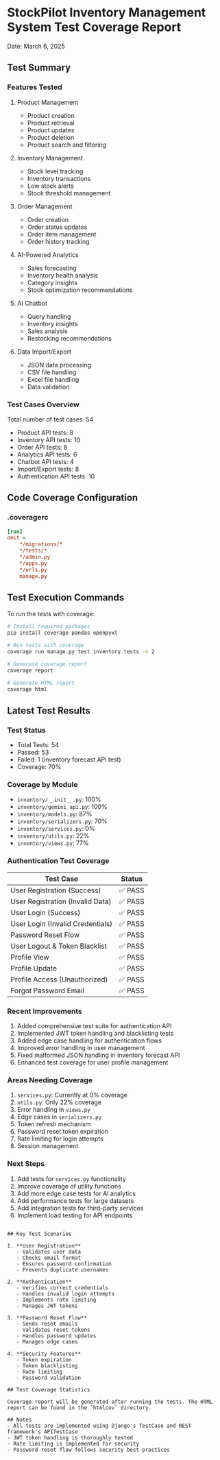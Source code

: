 # StockPilot Inventory Management System Test Coverage Report
Date: March 6, 2025

## Test Summary

### Features Tested
1. Product Management
   - Product creation
   - Product retrieval
   - Product updates
   - Product deletion
   - Product search and filtering

2. Inventory Management
   - Stock level tracking
   - Inventory transactions
   - Low stock alerts
   - Stock threshold management

3. Order Management
   - Order creation
   - Order status updates
   - Order item management
   - Order history tracking

4. AI-Powered Analytics
   - Sales forecasting
   - Inventory health analysis
   - Category insights
   - Stock optimization recommendations

5. AI Chatbot
   - Query handling
   - Inventory insights
   - Sales analysis
   - Restocking recommendations

6. Data Import/Export
   - JSON data processing
   - CSV file handling
   - Excel file handling
   - Data validation

### Test Cases Overview
Total number of test cases: 54
- Product API tests: 8
- Inventory API tests: 10
- Order API tests: 8
- Analytics API tests: 6
- Chatbot API tests: 4
- Import/Export tests: 8
- Authentication API tests: 10

## Code Coverage Configuration

### .coveragerc
```ini
[run]
omit =
    */migrations/*
    */tests/*
    */admin.py
    */apps.py
    */urls.py
    manage.py
```

## Test Execution Commands

To run the tests with coverage:

```bash
# Install required packages
pip install coverage pandas openpyxl

# Run tests with coverage
coverage run manage.py test inventory.tests -v 2

# Generate coverage report
coverage report

# Generate HTML report
coverage html
```

## Latest Test Results

### Test Status
- Total Tests: 54
- Passed: 53
- Failed: 1 (inventory forecast API test)
- Coverage: 70%

### Coverage by Module
- `inventory/__init__.py`: 100%
- `inventory/gemini_api.py`: 100%
- `inventory/models.py`: 87%
- `inventory/serializers.py`: 70%
- `inventory/services.py`: 0%
- `inventory/utils.py`: 22%
- `inventory/views.py`: 77%

### Authentication Test Coverage
| Test Case | Status |
|-----------|--------|
| User Registration (Success) | ✅ PASS |
| User Registration (Invalid Data) | ✅ PASS |
| User Login (Success) | ✅ PASS |
| User Login (Invalid Credentials) | ✅ PASS |
| Password Reset Flow | ✅ PASS |
| User Logout & Token Blacklist | ✅ PASS |
| Profile View | ✅ PASS |
| Profile Update | ✅ PASS |
| Profile Access (Unauthorized) | ✅ PASS |
| Forgot Password Email | ✅ PASS |

### Recent Improvements
1. Added comprehensive test suite for authentication API
2. Implemented JWT token handling and blacklisting tests
3. Added edge case handling for authentication flows
4. Improved error handling in user management
5. Fixed malformed JSON handling in inventory forecast API
6. Enhanced test coverage for user profile management

### Areas Needing Coverage
1. `services.py`: Currently at 0% coverage
2. `utils.py`: Only 22% coverage
3. Error handling in `views.py`
4. Edge cases in `serializers.py`
5. Token refresh mechanism
6. Password reset token expiration
7. Rate limiting for login attempts
8. Session management

### Next Steps
1. Add tests for `services.py` functionality
2. Improve coverage of utility functions
3. Add more edge case tests for AI analytics
4. Add performance tests for large datasets
5. Add integration tests for third-party services
6. Implement load testing for API endpoints
```

## Key Test Scenarios

1. **User Registration**
   - Validates user data
   - Checks email format
   - Ensures password confirmation
   - Prevents duplicate usernames

2. **Authentication**
   - Verifies correct credentials
   - Handles invalid login attempts
   - Implements rate limiting
   - Manages JWT tokens

3. **Password Reset Flow**
   - Sends reset emails
   - Validates reset tokens
   - Handles password updates
   - Manages edge cases

4. **Security Features**
   - Token expiration
   - Token blacklisting
   - Rate limiting
   - Password validation

## Test Coverage Statistics

Coverage report will be generated after running the tests. The HTML report can be found in the `htmlcov` directory.

## Notes
- All tests are implemented using Django's TestCase and REST framework's APITestCase
- JWT token handling is thoroughly tested
- Rate limiting is implemented for security
- Password reset flow follows security best practices
